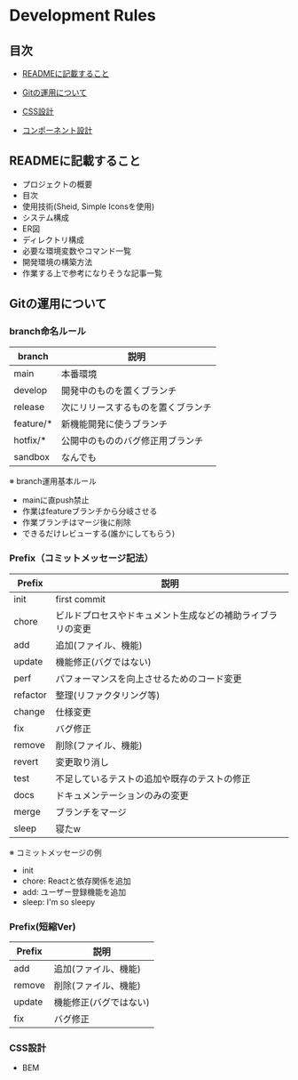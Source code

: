 <h1>Development Rules</h1>

<h2>目次</h2>

- [READMEに記載すること](#readme)
- [Gitの運用について](#git-operation)
- [CSS設計](#css-design)

- [コンポーネント設計]()

<h2 id="readme">READMEに記載すること</h2>

- プロジェクトの概要
- 目次
- 使用技術(Sheid, Simple Iconsを使用)
- システム構成
- ER図
- ディレクトリ構成
- 必要な環境変数やコマンド一覧
- 開発環境の構築方法
- 作業する上で参考になりそうな記事一覧

<h2 id="git-operation">Gitの運用について</h2>

<h3>branch命名ルール</h3>

| branch | 説明 |
| --- | --- |
| main | 本番環境 | 
| develop | 開発中のものを置くブランチ |
| release | 次にリリースするものを置くブランチ |
| feature/* | 新機能開発に使うブランチ |
| hotfix/* | 公開中のもののバグ修正用ブランチ |
| sandbox | なんでも |

※ branch運用基本ルール
- mainに直push禁止
- 作業はfeatureブランチから分岐させる
- 作業ブランチはマージ後に削除
- できるだけレビューする(誰かにしてもらう)

<h3>Prefix（コミットメッセージ記法）</h3>

| Prefix | 説明 |
| --- | --- |
| init | first commit |
| chore | ビルドプロセスやドキュメント生成などの補助ライブラリの変更 |
| add | 追加(ファイル、機能) |
| update | 機能修正(バグではない) |
| perf | パフォーマンスを向上させるためのコード変更 |
| refactor | 整理(リファクタリング等) |
| change | 仕様変更 |
| fix | バグ修正 |
| remove | 削除(ファイル、機能) |
| revert | 変更取り消し |
| test | 不足しているテストの追加や既存のテストの修正 |
| docs | ドキュメンテーションのみの変更 |
| merge | ブランチをマージ |
| sleep | 寝たw |

※ コミットメッセージの例
- init
- chore: Reactと依存関係を追加
- add: ユーザー登録機能を追加
- sleep: I'm so sleepy

<h3>Prefix(短縮Ver)</h3>

| Prefix | 説明 |
| --- | --- |
| add | 追加(ファイル、機能) |
| remove | 削除(ファイル、機能) |
| update | 機能修正(バグではない) |
| fix | バグ修正 |

<h3 id="css-design">CSS設計</h3>

- BEM
